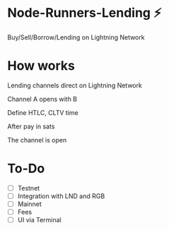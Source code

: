 # Node-Runners-Lending :zap:

 Buy/Sell/Borrow/Lending on Lightning Network 

# How works

Lending channels direct on Lightning Network

Channel A opens with B

Define HTLC, CLTV time

After pay in sats

The channel is open

# To-Do

- [ ] Testnet
- [ ] Integration with LND and RGB
- [ ] Mainnet
- [ ] Fees
- [ ] UI via Terminal
